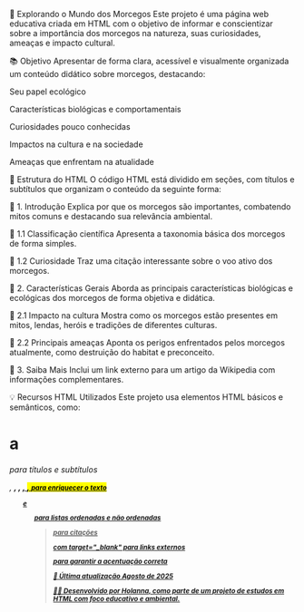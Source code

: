 🦇 Explorando o Mundo dos Morcegos
Este projeto é uma página web educativa criada em HTML com o objetivo de informar e conscientizar sobre a importância dos morcegos na natureza, suas curiosidades, ameaças e impacto cultural.

📚 Objetivo
Apresentar de forma clara, acessível e visualmente organizada um conteúdo didático sobre morcegos, destacando:

Seu papel ecológico

Características biológicas e comportamentais

Curiosidades pouco conhecidas

Impactos na cultura e na sociedade

Ameaças que enfrentam na atualidade

🧩 Estrutura do HTML
O código HTML está dividido em seções, com títulos e subtítulos que organizam o conteúdo da seguinte forma:

🔹 1. Introdução
Explica por que os morcegos são importantes, combatendo mitos comuns e destacando sua relevância ambiental.

🔹 1.1 Classificação científica
Apresenta a taxonomia básica dos morcegos de forma simples.

🔹 1.2 Curiosidade
Traz uma citação interessante sobre o voo ativo dos morcegos.

🔹 2. Características Gerais
Aborda as principais características biológicas e ecológicas dos morcegos de forma objetiva e didática.

🔹 2.1 Impacto na cultura
Mostra como os morcegos estão presentes em mitos, lendas, heróis e tradições de diferentes culturas.

🔹 2.2 Principais ameaças
Aponta os perigos enfrentados pelos morcegos atualmente, como destruição do habitat e preconceito.

🔹 3. Saiba Mais
Inclui um link externo para um artigo da Wikipedia com informações complementares.

💡 Recursos HTML Utilizados
Este projeto usa elementos HTML básicos e semânticos, como:

<h1> a <h6> para títulos e subtítulos

<p>, <strong>, <i>, <u>, <mark>, <small> para enriquecer o texto

<ol> e <ul> para listas ordenadas e não ordenadas

<blockquote> para citações

<a> com target="_blank" para links externos

<meta charset="UTF-8"> para garantir a acentuação correta

📅 Última atualização
Agosto de 2025

👩‍💻 Desenvolvido por
Holanna, como parte de um projeto de estudos em HTML com foco educativo e ambiental.
